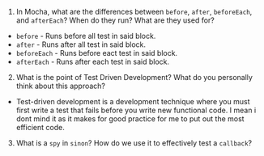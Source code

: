 <!-- Answers to the Short Answer Essay Questions go here -->

1. In Mocha, what are the differences between `before`, `after`, `beforeEach`, and `afterEach`? When do they run? What are they used for? 
 - `before` - Runs before  all test in said block.
 - `after` - Runs after all test in said block.
 - `beforeEach` - Runs before eact test in said block.
 - `afterEach` - Runs after each test in said block.

2. What is the point of Test Driven Development? What do you personally think about this approach?
- Test-driven development is a development technique where you must first write a test that fails before you write new functional code. I mean i dont mind it as it makes for good practice for me to put out the most efficient code.

3. What is a `spy` in `sinon`? How do we use it to effectively test a `callback`?
